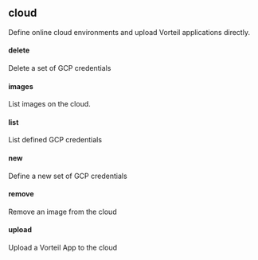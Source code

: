 ## cloud
Define online cloud environments and upload Vorteil applications directly.

#### delete
Delete a set of GCP credentials

#### images
List images on the cloud.

#### list
List defined GCP credentials

#### new
Define a new set of GCP credentials

#### remove
Remove an image from the cloud

#### upload
Upload a Vorteil App to the cloud
